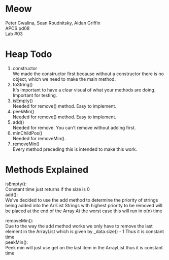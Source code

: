 # Meow 
Peter Cwalina, Sean Roudnitsky, Aidan Griffin  
APCS pd08         
Lab #03  

# Heap Todo

1. constructor  
       We made the constructor first because without a constructor there is no object, which we need to make the main method. 
2. toString()  
       It's important to have a clear visual of what your methods are doing. Important for testing. 
3. isEmpty()   
       Needed for remove() method. Easy to implement.  
4. peekMin()   
       Needed for remove() method. Easy to implement.  
5. add()   
       Needed for remove. You can't remove without adding first. 
6. minChildPos()   
       Needed for removeMin().
7. removeMin()   
       Every method preceding this is intended to make this work. 
       
       
# Methods Explained
isEmpty():   
      Constant time just returns if the size is 0  
add():   
      We've decided to use the add method to determine the priority of strings being added into the ArrList 
      Strings with highest priority to be removed will be placed at the end of the Array
      At the  worst case this will run in o(n) time  
       
removeMin():  
      Due to the way the add method works we only have to remove the last element in the ArrayList which is given by
      \_data.size() - 1 Thus it is constant time  
peekMin():  
      Peek min will just use get on the last item in the ArrayList thus it is constant time  

